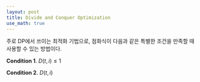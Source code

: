 ```yaml
---
layout: post
title: Divide and Conquer Optimization
use_math: true
---
```


주로 DP에서 쓰이는 최적화 기법으로, 점화식이 다음과 같은 특별한 조건을 만족할 때 사용할 수 있는 방법이다.

**Condition 1**. $D(t, i) \leq 1$

**Condition 2**.  $D(t, i)$


<!--stackedit_data:
eyJwcm9wZXJ0aWVzIjoiYXV0aG9yOiBTSU1cbiIsImhpc3Rvcn
kiOlsxMDgwMzE0MDc5LDczODkyODM0MywtMjUyMTc4OTEzLC0z
OTYwODY1MzBdfQ==
-->
